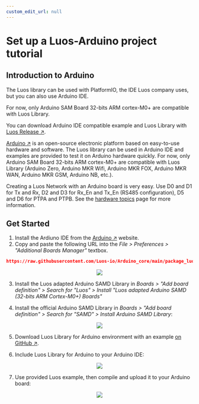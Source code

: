 ```yaml
---
custom_edit_url: null
---
```


# Set up a Luos-Arduino project tutorial

## Introduction to Arduino

The Luos library can be used with PlatformIO, the IDE Luos company uses, but you can also use Arduino IDE.

For now, only Arduino SAM Board 32-bits ARM cortex-M0+ are compatible with Luos Library.

You can download Arduino IDE compatible example and Luos Library with <a href="https://github.com/Luos-io/Luos/releases" target="_blank">Luos Release &#8599;</a>.

<a href="https://www.arduino.cc/" target="_blank">Arduino &#8599;</a> is an open-source electronic platform based on easy-to-use hardware and software. The Luos library can be used in Arduino IDE and examples are provided to test it on Arduino hardware quickly. For now, only Arduino SAM Board 32-bits ARM cortex-M0+ are compatible with Luos Library (Arduino Zero, Arduino MKR Wifi, Arduino MKR FOX, Arduino MKR WAN, Arduino MKR GSM, Arduino NB, etc.).

Creating a Luos Network with an Arduino board is very easy. Use D0 and D1 for Tx and Rx, D2 and D3 for Rx_En and Tx_En (RS485 configuration), D5 and D6 for PTPA and PTPB. See the [hardware topics](/docs/hardware-consideration/hardware-consideration) page for more information.

## Get Started

1.  Install the Ardiuno IDE from the <a href="https://www.arduino.cc/" target="_blank">Arduino &#8599;</a> website.
2.  Copy and paste the following URL into the _File > Preferences > "Additional Boards Manager"_ textbox.

```json
https://raw.githubusercontent.com/Luos-io/Arduino_core/main/package_luos_index.json
```

 <p align="center">
    <img src="/img/arduino_board_luos_preferences.png" />
</p>

3.  Install the Luos adapted Arduino SAMD Library in _Boards > "Add board definition" > Search for "Luos" > Install "Luos adapted Arduino SAMD (32-bits ARM Cortex-M0+) Boards"_

4.  Install the official Arduino SAMD Library in _Boards > "Add board definition" > Search for "SAMD" > Install Arduino SAMD Library_:

 <p align="center">
    <img src="/img/arduino_Luos_board.png" />
</p>

5.  Download Luos Library for Arduino environment with an example <a href="https://github.com/Luos-io/Luos/releases" target="_blank">on GitHub &#8599;</a>.

6.  Include Luos Library for Arduino to your Arduino IDE:

 <p align="center">
    <img src="/img/arduino_include_library.png" />
</p>

7.  Use provided Luos example, then compile and upload it to your Arduino board:

 <p align="center">
    <img src="/img/arduino_Luos_example.png" />
</p>
